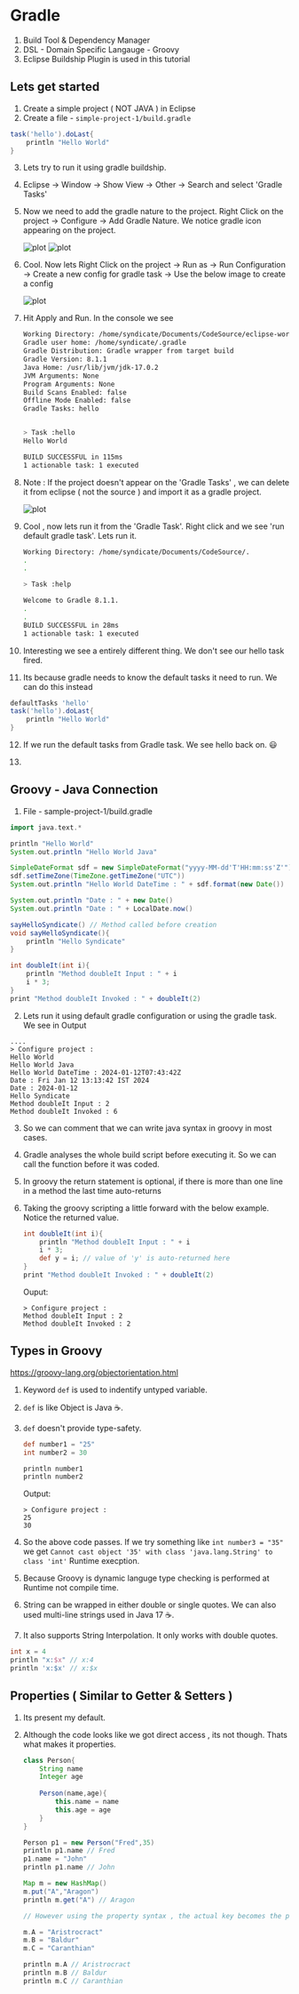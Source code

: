 # Gradle

1. Build Tool & Dependency Manager
2. DSL - Domain Specific Langauge - Groovy 
3. Eclipse Buildship Plugin is used in this tutorial

## Lets get started 

1. Create a simple project ( NOT JAVA ) in Eclipse
2. Create a file - `simple-project-1/build.gradle`
```groovy
task('hello').doLast{
	println "Hello World"
}
```

3. Lets try to run it using gradle buildship.
4. Eclipse -> Window -> Show View -> Other -> Search and select 'Gradle Tasks'
5. Now we need to add the gradle nature to the project.
Right Click on the project -> Configure -> Add Gradle Nature. We notice gradle icon appearing on the project.

    ![plot](Images/Image1_Gradle.png)
    ![plot](Images/Image2_Gradle.png)

6. Cool. Now lets Right Click on the project -> Run as -> Run Configuration -> Create a new config for gradle task -> Use the below image to create a config

    ![plot](Images/Image3_Gradle.png)

7.  Hit Apply and Run. In the console we see 

    ```bash
    Working Directory: /home/syndicate/Documents/CodeSource/eclipse-workspace/sample-project-1
    Gradle user home: /home/syndicate/.gradle
    Gradle Distribution: Gradle wrapper from target build
    Gradle Version: 8.1.1
    Java Home: /usr/lib/jvm/jdk-17.0.2
    JVM Arguments: None
    Program Arguments: None
    Build Scans Enabled: false
    Offline Mode Enabled: false
    Gradle Tasks: hello


    > Task :hello
    Hello World

    BUILD SUCCESSFUL in 115ms
    1 actionable task: 1 executed
    ```

8. Note : If the project doesn't appear on the 'Gradle Tasks' , we can delete it from eclipse ( not the source ) and import it as a gradle project.
    
     ![plot](Images/Image4_Gradle.png)

9. Cool , now lets run it from the 'Gradle Task'. Right click and we see 'run default gradle task'. Lets run it.

    ```bash
    Working Directory: /home/syndicate/Documents/CodeSource/.
    .
    .

    > Task :help

    Welcome to Gradle 8.1.1.
    .
    .
    BUILD SUCCESSFUL in 28ms
    1 actionable task: 1 executed

    ```
10. Interesting we see a entirely different thing. We don't see our hello task fired.
11. Its because gradle needs to know the default tasks it need to run. We can do this instead 

```groovy
defaultTasks 'hello'
task('hello').doLast{
	println "Hello World"
}
```
12. If we run the default tasks from Gradle task. We see hello back on. :smiley: 

14.

## Groovy - Java Connection

1. File - sample-project-1/build.gradle

```groovy
import java.text.*

println "Hello World"
System.out.println "Hello World Java"

SimpleDateFormat sdf = new SimpleDateFormat("yyyy-MM-dd'T'HH:mm:ss'Z'")
sdf.setTimeZone(TimeZone.getTimeZone("UTC"))
System.out.println "Hello World DateTime : " + sdf.format(new Date())

System.out.println "Date : " + new Date()
System.out.println "Date : " + LocalDate.now()

sayHelloSyndicate() // Method called before creation
void sayHelloSyndicate(){
	println "Hello Syndicate"
}

int doubleIt(int i){
	println "Method doubleIt Input : " + i
	i * 3;
}
print "Method doubleIt Invoked : " + doubleIt(2)
```
2. Lets run it using default gradle configuration or using the gradle task. We see in Output
```
....
> Configure project :
Hello World
Hello World Java
Hello World DateTime : 2024-01-12T07:43:42Z
Date : Fri Jan 12 13:13:42 IST 2024
Date : 2024-01-12
Hello Syndicate
Method doubleIt Input : 2
Method doubleIt Invoked : 6
```

3. So we can comment that we can write java syntax in groovy in most cases.
4. Gradle analyses the whole build script before executing it. So we can call the function before it was coded.
5. In groovy the return statement is optional, if there is more than one line in a method the last time auto-returns

6. Taking the groovy scripting a little forward with the below example.  Notice the returned value.

    ```groovy
    int doubleIt(int i){
        println "Method doubleIt Input : " + i
        i * 3;
        def y = i; // value of 'y' is auto-returned here
    }
    print "Method doubleIt Invoked : " + doubleIt(2)
    ```

    Ouput:
    ```
    > Configure project :
    Method doubleIt Input : 2
    Method doubleIt Invoked : 2
    ```
## Types in Groovy

https://groovy-lang.org/objectorientation.html

1. Keyword `def` is used to indentify untyped variable.
2. `def` is like Object is Java :coffee:.
3. `def` doesn't provide type-safety.
    ```groovy
    def number1 = "25"
    int number2 = 30

    println number1
    println number2
    ```

    Output:
    ```
    > Configure project :
    25
    30
    ```
4. So the above code passes. If we try something like
`int number3 = "35"` we get `Cannot cast object '35' with class 'java.lang.String' to class 'int'` Runtime execption.

5. Because Groovy is dynamic languge type checking is performed at Runtime not compile time.

6. String can be wrapped in either double or single quotes. We can also used multi-line strings used in Java 17 :coffee:.

7. It also supports String Interpolation. It only works with double quotes.
```groovy
int x = 4
println "x:$x" // x:4
println 'x:$x' // x:$x
```

## Properties ( Similar to Getter & Setters )

1. Its present my default.
2. Although the code looks like we got direct access , its not though. Thats what makes it properties.

    ```groovy
    class Person{
        String name
        Integer age
        
        Person(name,age){
            this.name = name
            this.age = age
        }
    }

    Person p1 = new Person("Fred",35)
    println p1.name // Fred
    p1.name = "John"
    println p1.name // John

    Map m = new HashMap()
    m.put("A","Aragon")
    println m.get("A") // Aragon

    // However using the property syntax , the actual key becomes the property

    m.A = "Aristrocract"
    m.B = "Baldur"
    m.C = "Caranthian"

    println m.A // Aristrocract
    println m.B // Baldur
    println m.C // Caranthian
    ```
